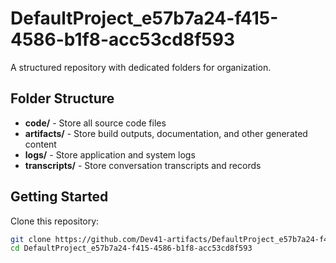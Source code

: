 # DefaultProject_e57b7a24-f415-4586-b1f8-acc53cd8f593
A structured repository with dedicated folders for organization.

## Folder Structure

- **code/** - Store all source code files
- **artifacts/** - Store build outputs, documentation, and other generated content
- **logs/** - Store application and system logs
- **transcripts/** - Store conversation transcripts and records

## Getting Started

Clone this repository:
```bash
git clone https://github.com/Dev41-artifacts/DefaultProject_e57b7a24-f415-4586-b1f8-acc53cd8f593
cd DefaultProject_e57b7a24-f415-4586-b1f8-acc53cd8f593
```
